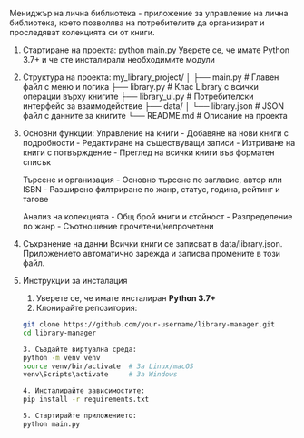 Мениджър на лична библиотека - приложение за управление на лична библиотека, което позволява на потребителите да организират и проследяват колекцията си от книги.

1. Стартиране на проекта:
python main.py
Уверете се, че имате Python 3.7+ и че сте инсталирали необходимите модули

2. Структура на проекта:
my_library_project/
│
├── main.py               # Главен файл с меню и логика
├── library.py            # Клас Library с всички операции върху книгите
├── library_ui.py         # Потребителски интерфейс за взаимодействие
├── data/
│   └── library.json      # JSON файл с данните за книгите
└── README.md             # Описание на проекта


3. Основни функции:
    Управление на книги
        - Добавяне на нови книги с подробности
        - Редактиране на съществуващи записи
        - Изтриване на книги с потвърждение
        - Преглед на всички книги във форматен списък

    Търсене и организация
        - Основно търсене по заглавие, автор или ISBN
        - Разширено филтриране по жанр, статус, година, рейтинг и тагове

    Анализ на колекцията
        - Общ брой книги и стойност
        - Разпределение по жанр
        - Съотношение прочетени/непрочетени

4. Съхранение на данни
Всички книги се записват в data/library.json. Приложението автоматично зарежда и записва промените в този файл.


5. Инструкции за инсталация

    1. Уверете се, че имате инсталиран **Python 3.7+**
    2. Клонирайте репозитория:
    ```bash
    git clone https://github.com/your-username/library-manager.git
    cd library-manager

    3. Създайте виртуална среда:
    python -m venv venv
    source venv/bin/activate  # За Linux/macOS
    venv\Scripts\activate     # За Windows

    4. Инсталирайте зависимостите:
    pip install -r requirements.txt

    5. Стартирайте приложението:
    python main.py
